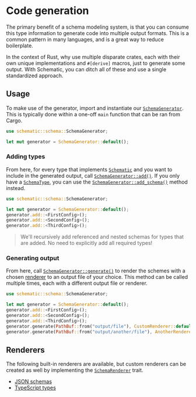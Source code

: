 # Code generation

The primary benefit of a schema modeling system, is that you can consume this type information to
generate code into multiple output formats. This is a common pattern in many languages, and is a
great way to reduce boilerplate.

In the context of Rust, why use multiple disparate crates, each with their own unique
implementations and `#[derive]` macros, just to generate some output. With Schematic, you can ditch
all of these and use a single standardized approach.

## Usage

To make use of the generator, import and instantiate our
[`SchemaGenerator`](https://docs.rs/schematic/latest/schematic/schema/struct.SchemaGenerator.html).
This is typically done within a one-off `main` function that can be ran from Cargo.

```rust
use schematic::schema::SchemaGenerator;

let mut generator = SchemaGenerator::default();
```

### Adding types

From here, for every type that implements
[`Schematic`](https://docs.rs/schematic/latest/schematic/trait.Schematic.html) and you want to
include in the generated output, call
[`SchemaGenerator::add()`](https://docs.rs/schematic/latest/schematic/schema/struct.SchemaGenerator.html#method.add).
If you only have a [`SchemaType`](https://docs.rs/schematic/latest/schematic/enum.SchemaType.html),
you can use the
[`SchemaGenerator::add_schema()`](https://docs.rs/schematic/latest/schematic/schema/struct.SchemaGenerator.html#method.add_schema)
method instead.

```rust
use schematic::schema::SchemaGenerator;

let mut generator = SchemaGenerator::default();
generator.add::<FirstConfig>();
generator.add::<SecondConfig>();
generator.add::<ThirdConfig>();
```

> We'll recursively add referenced and nested schemas for types that are added. No need to
> explicitly add all required types!

### Generating output

From here, call
[`SchemaGenerator::generate()`](https://docs.rs/schematic/latest/schematic/schema/struct.SchemaGenerator.html#method.generate)
to render the schemes with a chosen [renderer](#renderers) to an output file of your choice. This
method can be called multiple times, each with a different output file or renderer.

```rust
use schematic::schema::SchemaGenerator;

let mut generator = SchemaGenerator::default();
generator.add::<FirstConfig>();
generator.add::<SecondConfig>();
generator.add::<ThirdConfig>();
generator.generate(PathBuf::from("output/file"), CustomRenderer::default())?;
generator.generate(PathBuf::from("output/another/file"), AnotherRenderer::default())?;
```

## Renderers

The following built-in renderers are available, but custom renderers can be created as well by
implementing the
[`SchemaRenderer`](https://docs.rs/schematic/latest/schematic/schema/trait.SchemaRenderer.html)
trait.

- [JSON schemas](./json-schema.md)
- [TypeScript types](./typescript.md)
